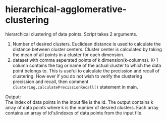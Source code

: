 # hierarchical-agglomerative-clustering
hierarchical clustering of data points.
Script takes 2 arguments.   
1. Number of desired clusters. Euclidean distance is used to calculate the distance between cluster centers. Cluster center is calculated by taking the mean of all points in a cluster for each dimension.   
2. dataset with comma seperated points of k dimension(k-columns). K+1 column contains the tag or name of the actual cluster to which the data point belongs to. This is useful to calculate the precission and recall of clustering. How ever if you do not wish to verify the clustering precission and recall, then comment <code>clustering.calculatePrecissionRecall()</code> statement in main.   
   
Output:   
The index of data points in the input file is the id. The output contains k array of data points where k is the number of desired clusters. Each array contains an array of id's/indexes of data points from the input file.
